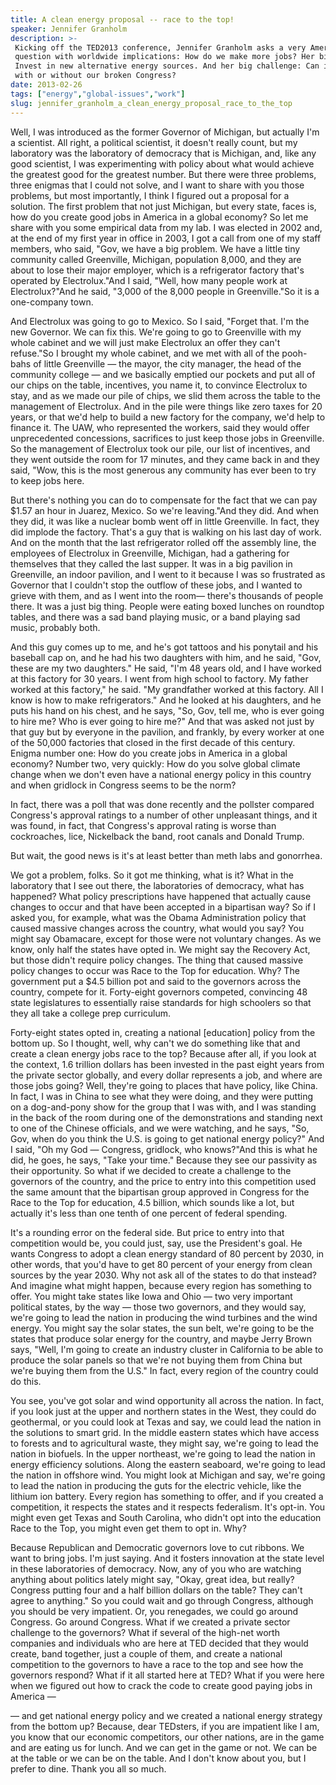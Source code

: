 ```yaml
---
title: A clean energy proposal -- race to the top!
speaker: Jennifer Granholm
description: >-
 Kicking off the TED2013 conference, Jennifer Granholm asks a very American
 question with worldwide implications: How do we make more jobs? Her big idea:
 Invest in new alternative energy sources. And her big challenge: Can it be done
 with or without our broken Congress?
date: 2013-02-26
tags: ["energy","global-issues","work"]
slug: jennifer_granholm_a_clean_energy_proposal_race_to_the_top
---
```


Well, I was introduced as the former Governor of Michigan, but actually I'm a scientist.
All right, a political scientist, it doesn't really count, but my laboratory was the
laboratory of democracy that is Michigan, and, like any good scientist, I was
experimenting with policy about what would achieve the greatest good for the greatest
number. But there were three problems, three enigmas that I could not solve, and I want to
share with you those problems, but most importantly, I think I figured out a proposal for
a solution. The first problem that not just Michigan, but every state, faces is, how do you
create good jobs in America in a global economy? So let me share with you some empirical
data from my lab. I was elected in 2002 and, at the end of my first year in office in
2003, I got a call from one of my staff members, who said, "Gov, we have a big problem. We
have a little tiny community called Greenville, Michigan, population 8,000, and they are
about to lose their major employer, which is a refrigerator factory that's operated by
Electrolux."And I said, "Well, how many people work at Electrolux?"And he said, "3,000 of
the 8,000 people in Greenville."So it is a one-company town.

And Electrolux was going to go to Mexico. So I said, "Forget that. I'm the new Governor. We
can fix this. We're going to go to Greenville with my whole cabinet and we will just make
Electrolux an offer they can't refuse."So I brought my whole cabinet, and we met with all
of the pooh-bahs of little Greenville — the mayor, the city manager, the head of the
community college — and we basically emptied our pockets and put all of our chips on the
table, incentives, you name it, to convince Electrolux to stay, and as we made our pile of
chips, we slid them across the table to the management of Electrolux. And in the pile were
things like zero taxes for 20 years, or that we'd help to build a new factory for the
company, we'd help to finance it. The UAW, who represented the workers, said they would
offer unprecedented concessions, sacrifices to just keep those jobs in Greenville. So the
management of Electrolux took our pile, our list of incentives, and they went outside the
room for 17 minutes, and they came back in and they said, "Wow, this is the most generous
any community has ever been to try to keep jobs here.

But there's nothing you can do to compensate for the fact that we can pay $1.57 an hour in
Juarez, Mexico. So we're leaving."And they did. And when they did, it was like a nuclear
bomb went off in little Greenville. In fact, they did implode the factory. That's a guy
that is walking on his last day of work. And on the month that the last refrigerator
rolled off the assembly line, the employees of Electrolux in Greenville, Michigan, had a
gathering for themselves that they called the last supper. It was in a big pavilion in
Greenville, an indoor pavilion, and I went to it because I was so frustrated as Governor
that I couldn't stop the outflow of these jobs, and I wanted to grieve with them, and as I
went into the room— there's thousands of people there. It was a just big thing. People
were eating boxed lunches on roundtop tables, and there was a sad band playing music, or a
band playing sad music, probably both.

And this guy comes up to me, and he's got tattoos and his ponytail and his baseball cap
on, and he had his two daughters with him, and he said, "Gov, these are my two daughters."
He said, "I'm 48 years old, and I have worked at this factory for 30 years. I went from
high school to factory. My father worked at this factory," he said. "My grandfather worked
at this factory. All I know is how to make refrigerators." And he looked at his daughters,
and he puts his hand on his chest, and he says, "So, Gov, tell me, who is ever going to
hire me? Who is ever going to hire me?" And that was asked not just by that guy but by
everyone in the pavilion, and frankly, by every worker at one of the 50,000 factories that
closed in the first decade of this century. Enigma number one: How do you create jobs in
America in a global economy? Number two, very quickly: How do you solve global climate
change when we don't even have a national energy policy in this country and when gridlock
in Congress seems to be the norm?

In fact, there was a poll that was done recently and the pollster compared Congress's
approval ratings to a number of other unpleasant things, and it was found, in fact, that
Congress's approval rating is worse than cockroaches, lice, Nickelback the band, root
canals and Donald Trump. 

But wait, the good news is it's at least better than meth labs and gonorrhea.

We got a problem, folks. So it got me thinking, what is it? What in the laboratory that I
see out there, the laboratories of democracy, what has happened? What policy prescriptions
have happened that actually cause changes to occur and that have been accepted in a
bipartisan way? So if I asked you, for example, what was the Obama Administration policy
that caused massive changes across the country, what would you say? You might say
Obamacare, except for those were not voluntary changes. As we know, only half the states
have opted in. We might say the Recovery Act, but those didn't require policy changes. The
thing that caused massive policy changes to occur was Race to the Top for education. Why?
The government put a $4.5 billion pot and said to the governors across the country,
compete for it. Forty-eight governors competed, convincing 48 state legislatures to
essentially raise standards for high schoolers so that they all take a college prep
curriculum.

Forty-eight states opted in, creating a national [education] policy from the bottom up. So
I thought, well, why can't we do something like that and create a clean energy jobs race
to the top? Because after all, if you look at the context, 1.6 trillion dollars has been
invested in the past eight years from the private sector globally, and every dollar
represents a job, and where are those jobs going? Well, they're going to places that have
policy, like China. In fact, I was in China to see what they were doing, and they were
putting on a dog-and-pony show for the group that I was with, and I was standing in the
back of the room during one of the demonstrations and standing next to one of the Chinese
officials, and we were watching, and he says, "So, Gov, when do you think the U.S. is
going to get national energy policy?" And I said, "Oh my God — Congress, gridlock, who
knows?"And this is what he did, he goes, he says, "Take your time." Because they see our
passivity as their opportunity. So what if we decided to create a challenge to the
governors of the country, and the price to entry into this competition used the same
amount that the bipartisan group approved in Congress for the Race to the Top for
education, 4.5 billion, which sounds like a lot, but actually it's less than one tenth of
one percent of federal spending.

It's a rounding error on the federal side. But price to entry into that competition would
be, you could just, say, use the President's goal. He wants Congress to adopt a clean
energy standard of 80 percent by 2030, in other words, that you'd have to get 80 percent
of your energy from clean sources by the year 2030. Why not ask all of the states to do
that instead? And imagine what might happen, because every region has something to offer.
You might take states like Iowa and Ohio — two very important political states, by the way
— those two governors, and they would say, we're going to lead the nation in producing the
wind turbines and the wind energy. You might say the solar states, the sun belt, we're
going to be the states that produce solar energy for the country, and maybe Jerry Brown
says, "Well, I'm going to create an industry cluster in California to be able to produce
the solar panels so that we're not buying them from China but we're buying them from the
U.S." In fact, every region of the country could do this.

You see, you've got solar and wind opportunity all across the nation. In fact, if you look
just at the upper and northern states in the West, they could do geothermal, or you could
look at Texas and say, we could lead the nation in the solutions to smart grid. In the
middle eastern states which have access to forests and to agricultural waste, they might
say, we're going to lead the nation in biofuels. In the upper northeast, we're going to
lead the nation in energy efficiency solutions. Along the eastern seaboard, we're going to
lead the nation in offshore wind. You might look at Michigan and say, we're going to lead
the nation in producing the guts for the electric vehicle, like the lithium ion battery.
Every region has something to offer, and if you created a competition, it respects the
states and it respects federalism. It's opt-in. You might even get Texas and South
Carolina, who didn't opt into the education Race to the Top, you might even get them to
opt in. Why?

Because Republican and Democratic governors love to cut ribbons. We want to bring jobs.
I'm just saying. And it fosters innovation at the state level in these laboratories of
democracy. Now, any of you who are watching anything about politics lately might say,
"Okay, great idea, but really? Congress putting four and a half billion dollars on the
table? They can't agree to anything." So you could wait and go through Congress, although
you should be very impatient. Or, you renegades, we could go around Congress. Go around
Congress. What if we created a private sector challenge to the governors? What if several
of the high-net worth companies and individuals who are here at TED decided that they
would create, band together, just a couple of them, and create a national competition to
the governors to have a race to the top and see how the governors respond? What if it all
started here at TED? What if you were here when we figured out how to crack the code to
create good paying jobs in America — 

— and get national energy policy and we created a national energy strategy from the bottom
up? Because, dear TEDsters, if you are impatient like I am, you know that our economic
competitors, our other nations, are in the game and are eating us for lunch. And we can
get in the game or not. We can be at the table or we can be on the table. And I don't know
about you, but I prefer to dine. Thank you all so much. 

<!--
ad_duration=3.33
event="TED2013"
external_start_time=0
intro_duration=11.82
is_subtitle_required="False"
is_talk_featured="True"
language="en"
language_swap="False"
native_language="en"
number_of_related_talks=6
number_of_speakers=1
number_of_subtitled_videos=22
number_of_tags=3
number_of_talk_download_languages=22
number_of_talk_more_resources=0
number_of_talk_recommendations=0
number_of_talks_take_actions=0
post_ad_duration=0.83
published_timestamp="2013-02-28 22:06:41"
recording_date="2013-02-26"
speaker_description="Former governor of Michigan"
speaker_is_published=1
speaker_name="Jennifer Granholm"
talk_name="A clean energy proposal -- race to the top!"
talks_tags=["energy","global-issues","work"]
url_audio="https://download.ted.com/talks/JenniferGranholm_2013.mp3?apikey=acme-roadrunner"
url_photo_speaker="https://pe.tedcdn.com/images/ted/db8b431d4e94d077f45f3699245e93b2a7e767a1_254x191.jpg"
url_photo_talk="https://pe.tedcdn.com/images/ted/6b5276fabd62f23fbf0d6965b9da7ff825d60abb_1600x1200.jpg"
url_webpage="https://www.ted.com/talks/jennifer_granholm_a_clean_energy_proposal_race_to_the_top"
video_type_name="TED Stage Talk"
-->